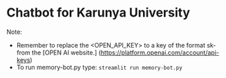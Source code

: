 # Chatbot for Karunya University

Note:
- Remember to replace the <OPEN_API_KEY> to a key of the format sk- from the [OPEN AI website.] (https://platform.openai.com/account/api-keys)
- To run memory-bot.py type: ``` streamlit run memory-bot.py ```
